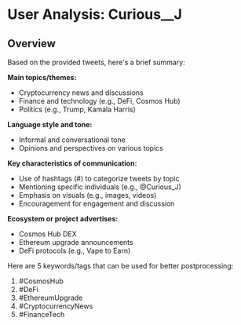 # User Analysis: Curious__J

## Overview

Based on the provided tweets, here's a brief summary:

**Main topics/themes:**

* Cryptocurrency news and discussions
* Finance and technology (e.g., DeFi, Cosmos Hub)
* Politics (e.g., Trump, Kamala Harris)

**Language style and tone:**

* Informal and conversational tone
* Opinions and perspectives on various topics

**Key characteristics of communication:**

* Use of hashtags (#) to categorize tweets by topic
* Mentioning specific individuals (e.g., @Curious_J)
* Emphasis on visuals (e.g., images, videos)
* Encouragement for engagement and discussion

**Ecosystem or project advertises:**

* Cosmos Hub DEX
* Ethereum upgrade announcements
* DeFi protocols (e.g., Vape to Earn)

Here are 5 keywords/tags that can be used for better postprocessing:

1. #CosmosHub
2. #DeFi
3. #EthereumUpgrade
4. #CryptocurrencyNews
5. #FinanceTech